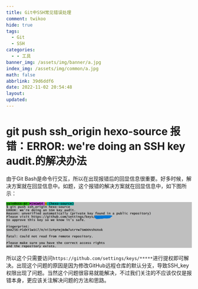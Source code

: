 ```yaml
---
title: Git中SSH常见错误处理
comment: twikoo
hide: true
tags:
  - Git
  - SSH
categories:
  - - 工具
banner_img: /assets/img/banner/a.jpg
index_img: /assets/img/common/a.jpg
math: false
abbrlink: 39d6ddf6
date: 2022-11-02 20:54:48
layout:
updated:
---
```


# git push ssh_origin hexo-source 报错：ERROR: we're doing an SSH key audit.的解决办法

由于Git Bash是命令行交互，所以在出现报错后的回显信息很重要。好多时候，解决方案就在回显信息中。如题，这个报错的解决方案就在回显信息中，如下图所示：

![](Git中SSH常见错误处理/这个错误只需要提个权限就可以继续使用了.png)

所以这个只需要访问`https://github.com/settings/keys/*****`进行提权即可解决。出现这个问题的原因是因为修改GitHub远程仓库的默认分支，导致SSH_key权限出现了问题。当然这个问题很容易就能解决，不过我们关注的不应该仅仅是报错本身，更应该关注解决问题的方法和思路。
